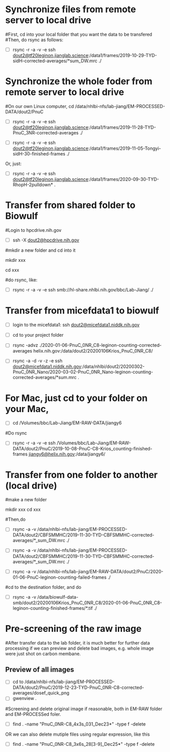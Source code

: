 # Synchronize files from remote server to local drive

#First, cd into your local folder that you want the data to be transfered
#Then, do rsync as follows:

- [ ] rsync -r -a -v -e ssh dout2@tf20leginon.jianglab.science:/data1/frames/2019-10-29-TYD-sidH-corrected-averages/*sum_DW.mrc ./

# Synchronize the whole foder from remote server to local drive

#On our own Linux computer, cd /data/nhlbi-nfs/lab-jiang/EM-PROCESSED-DATA/dout2/PnuC

- [ ] rsync -r -a -v -e ssh dout2@tf20leginon.jianglab.science:/data1/frames/2019-11-28-TYD-PnuC_3NR-corrected-averages ./

- [ ] rsync -r -a -v -e ssh dout2@tf20leginon.jianglab.science:/data1/frames/2019-11-05-Tongyi-sidH-30-finished-frames ./

Or, just:

- [ ] rsync -r -a -v -e ssh dout2@tf20leginon.jianglab.science:/data1/frames/2020-09-30-TYD-RhopH-2pulldown* .

# Transfer from shared folder to Biowulf

#Login to hpcdrive.nih.gov

- [ ] ssh -X dout2@hpcdrive.nih.gov

#mkdir a new folder and cd into it

mkdir xxx

cd xxx

#do rsync, like: 

- [ ] rsync -r -a -v -e ssh smb://hl-share.nhlbi.nih.gov/bbc/Lab-Jiang/ ./

# Transfer from micefdata1 to biowulf

- [ ] login to the micefdata1: ssh dout2@micefdata1.niddk.nih.gov
- [ ] cd to your project folder
- [ ] rsync -advz ./2020-01-06-PnuC_0NR_C8-leginon-counting-corrected-averages helix.nih.gov:/data/dout2/20200106Krios_PnuC_0NR_C8/

- [ ] rsync -a -d -v -z -e ssh dout2@micefdata1.niddk.nih.gov:/data/nhlbi/dout2/20200302-PnuC_0NR_Nano/2020-03-02-PnuC_0NR_Nano-leginon-counting-corrected-averages/*sum.mrc . 

# For Mac, just cd to your folder on your Mac,

- [ ] cd /Volumes/bbc/Lab-Jiang/EM-RAW-DATA/jiangy6

#Do rsync 
- [ ] rsync -r -a -v -e ssh /Volumes/bbc/Lab-Jiang/EM-RAW-DATA/dout2/PnuC/2019-10-08-PnuC-C8-Krios_counting-finished-frames jiangy6@helix.nih.gov:/data/jiangy6/ 

# Transfer from one folder to another (local drive)

#make a new folder

mkdir xxx
cd xxx

#Then,do

- [ ] rsync -a -v /data/nhlbi-nfs/lab-jiang/EM-PROCESSED-DATA/dout2/CBFSMMHC/2019-11-30-TYD-CBFSMMHC-corrected-averages/*_sum_DW.mrc ./

- [ ] rsync -a -v /data/nhlbi-nfs/lab-jiang/EM-PROCESSED-DATA/dout2/CBFSMMHC/2019-11-30-TYD-CBFSMMHC-corrected-averages/*_sum_DW.mrc ./

- [ ] rsync -a -v /data/nhlbi-nfs/lab-jiang/EM-RAW-DATA/dout2/PnuC/2020-01-06-PnuC-leginon-counting-failed-frames ./

#cd to the destination folder, and do 

- [ ] rsync -a -v /data/biowulf-data-smb/dout2/20200106Krios_PnuC_0NR_C8/2020-01-06-PnuC_0NR_C8-leginon-counting-finished-frames/*.tif ./

# Pre-screening of the raw image
#After transfer data to the lab folder, it is much better for further data processing if we can preview and delete bad images, e.g. whole image were just shot on carbon membane.

## Preview of all images

- [ ] cd to /data/nhlbi-nfs/lab-jiang/EM-PROCESSED-DATA/dout2/PnuC/2019-12-23-TYD-PnuC_0NR-C8-corrected-averages/dosef_quick_png
- [ ] gwenview .

#Screening and delete original image if reasonable, both in EM-RAW folder and EM-PROCESSed foler.

- [ ] find . -name "PnuC_0NR-C8_4x3s_031_Dec23*" -type f -delete 

OR we can also delete mutiple files using regular expression, like this

- [ ] find . -name "PnuC_0NR-C8_3x6s_28[3-9]_Dec25*" -type f -delete





